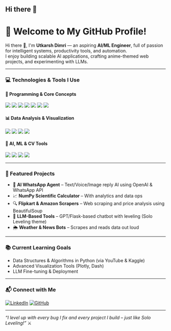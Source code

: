 ## Hi there 👋
# 🚀 Welcome to My GitHub Profile!

Hi there 👋, I'm **Utkarsh Dimri** — an aspiring **AI/ML Engineer**, full of passion for intelligent systems, productivity tools, and automation.  
I enjoy building scalable AI applications, crafting anime-themed web projects, and experimenting with LLMs.

---

### 💻 Technologies & Tools I Use

#### 🔹 Programming & Core Concepts
<p align="left">
  <img src="https://img.shields.io/badge/Python-3776AB?style=for-the-badge&logo=python&logoColor=white" />
  <img src="https://img.shields.io/badge/C-00599C?style=for-the-badge&logo=c&logoColor=white" />
  <img src="https://img.shields.io/badge/Flask-000000?style=for-the-badge&logo=flask&logoColor=white" />
  <img src="https://img.shields.io/badge/Django-092E20?style=for-the-badge&logo=django&logoColor=white" />
  <img src="https://img.shields.io/badge/HTML5-E34F26?style=for-the-badge&logo=html5&logoColor=white" />
  <img src="https://img.shields.io/badge/CSS3-1572B6?style=for-the-badge&logo=css3&logoColor=white" />
  <img src="https://img.shields.io/badge/JavaScript-F7DF1E?style=for-the-badge&logo=javascript&logoColor=black" />
</p>

#### 📊 Data Analysis & Visualization
<p align="left">
  <img src="https://img.shields.io/badge/Numpy-013243?style=for-the-badge&logo=numpy&logoColor=white" />
  <img src="https://img.shields.io/badge/Pandas-150458?style=for-the-badge&logo=pandas&logoColor=white" />
  <img src="https://img.shields.io/badge/Matplotlib-11557C?style=for-the-badge&logo=plotly&logoColor=white" />
  <img src="https://img.shields.io/badge/Seaborn-2E8BC0?style=for-the-badge&logo=seaborn&logoColor=white" />
</p>


#### 🧠 AI, ML & CV Tools
<p align="left">
  <img src="https://img.shields.io/badge/Scikit%20Learn-F7931E?style=for-the-badge&logo=scikit-learn&logoColor=white" />
  <img src="https://img.shields.io/badge/OpenCV-5C3EE8?style=for-the-badge&logo=opencv&logoColor=white" />
  <img src="https://img.shields.io/badge/TensorFlow-FF6F00?style=for-the-badge&logo=tensorflow&logoColor=white" />
  <img src="https://img.shields.io/badge/PyTorch-EE4C2C?style=for-the-badge&logo=pytorch&logoColor=white" />
</p>


---

### 📌 Featured Projects
- 🤖 **AI WhatsApp Agent** – Text/Voice/Image reply AI using OpenAI & WhatsApp API  
- 📈 **NumPy Scientific Calculator** – With analytics and data ops  
- 🔍 **Flipkart & Amazon Scrapers** – Web scraping and price analysis using BeautifulSoup  
- 🧠 **LLM-Based Tools** – GPT/Flask-based chatbot with leveling (Solo Leveling theme)  
- 🌦️ **Weather & News Bots** – Scrapes and reads data out loud

---

### 📚 Current Learning Goals
- Data Structures & Algorithms in Python (via YouTube & Kaggle)  
- Advanced Visualization Tools (Plotly, Dash)  
- LLM Fine-tuning & Deployment

---

### 📬 Connect with Me
[![LinkedIn](https://img.shields.io/badge/LinkedIn-blue?style=for-the-badge&logo=linkedin&logoColor=white)](https://www.linkedin.com/in/utkarsh-dimri-029672242/)
[![GitHub](https://img.shields.io/badge/GitHub-black?style=for-the-badge&logo=github&logoColor=white)](https://github.com/dimriutkarh)

---

*“I level up with every bug I fix and every project I build – just like Solo Leveling!”* ⚔️

